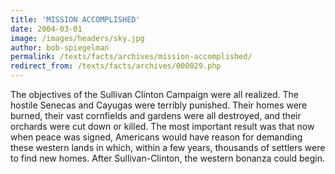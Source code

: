 ```yaml
---
title: 'MISSION ACCOMPLISHED'
date: 2004-03-01
image: /images/headers/sky.jpg
author: bob-spiegelman
permalink: /texts/facts/archives/mission-accomplished/
redirect_from: /texts/facts/archives/000029.php
---
```


The objectives of the Sullivan Clinton Campaign were all realized. The hostile Senecas and Cayugas were terribly punished. Their homes were burned, their vast cornfields and gardens were all destroyed, and their orchards were cut down or killed. The most important result was that now when peace was signed, Americans would have reason for demanding these western lands in which, within a few years, thousands of settlers were to find new homes. After Sullivan-Clinton, the western bonanza could begin.
